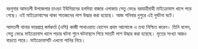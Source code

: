 বরগুনার আমতলী উপজেলার চাওড়া ইউনিয়নের হলদিয়া বাজার এলাকায় সেতু ভেঙে বরযাত্রীবাহী মাইক্রোবাস খালে পড়ে গেছে। ওই মাইক্রোবাসের থাকা সাতজনের লাশ উদ্ধার করা হয়েছে। আজ শনিবার দুপুরে এই দুর্ঘটনা ঘটে।  

আমতলী থানার ভারপ্রাপ্ত কর্মকর্তা (ওসি) কাজী সাখাওয়াত হোসেন প্রথম আলোকে এ তথ্য নিশ্চিত করেন। তিনি বলেন, সেতু ভেঙে মাইক্রোবাস খালে পড়ার ঘটনা শুনে ঘটনাস্থলে গিয়ে সাতটি লাশ উদ্ধার করা হয়েছে। মৃতের সংখ্যা আরও বাড়তে পারে। মাইক্রোবাসটি এখনো পানির নিচে।
